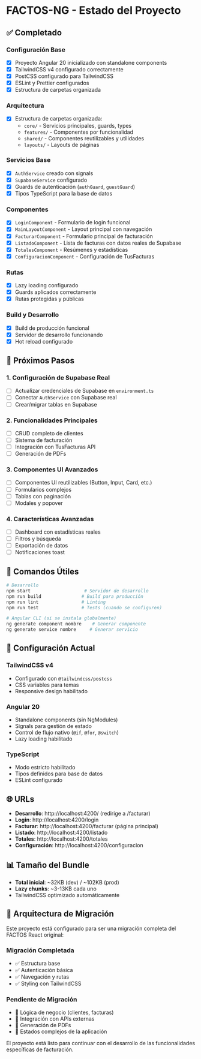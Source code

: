 # FACTOS-NG - Estado del Proyecto

## ✅ Completado

### Configuración Base
- [x] Proyecto Angular 20 inicializado con standalone components
- [x] TailwindCSS v4 configurado correctamente
- [x] PostCSS configurado para TailwindCSS
- [x] ESLint y Prettier configurados
- [x] Estructura de carpetas organizada

### Arquitectura
- [x] Estructura de carpetas organizada:
  - `core/` - Servicios principales, guards, types
  - `features/` - Componentes por funcionalidad
  - `shared/` - Componentes reutilizables y utilidades
  - `layouts/` - Layouts de páginas

### Servicios Base
- [x] `AuthService` creado con signals
- [x] `SupabaseService` configurado
- [x] Guards de autenticación (`authGuard`, `guestGuard`)
- [x] Tipos TypeScript para la base de datos

### Componentes
- [x] `LoginComponent` - Formulario de login funcional
- [x] `MainLayoutComponent` - Layout principal con navegación
- [x] `FacturarComponent` - Formulario principal de facturación  
- [x] `ListadoComponent` - Lista de facturas con datos reales de Supabase
- [x] `TotalesComponent` - Resúmenes y estadísticas
- [x] `ConfiguracionComponent` - Configuración de TusFacturas

### Rutas
- [x] Lazy loading configurado
- [x] Guards aplicados correctamente
- [x] Rutas protegidas y públicas

### Build y Desarrollo
- [x] Build de producción funcional
- [x] Servidor de desarrollo funcionando
- [x] Hot reload configurado

## 🚧 Próximos Pasos

### 1. Configuración de Supabase Real
- [ ] Actualizar credenciales de Supabase en `environment.ts`
- [ ] Conectar `AuthService` con Supabase real
- [ ] Crear/migrar tablas en Supabase

### 2. Funcionalidades Principales
- [ ] CRUD completo de clientes
- [ ] Sistema de facturación
- [ ] Integración con TusFacturas API
- [ ] Generación de PDFs

### 3. Componentes UI Avanzados
- [ ] Componentes UI reutilizables (Button, Input, Card, etc.)
- [ ] Formularios complejos
- [ ] Tablas con paginación
- [ ] Modales y popover

### 4. Características Avanzadas
- [ ] Dashboard con estadísticas reales
- [ ] Filtros y búsqueda
- [ ] Exportación de datos
- [ ] Notificaciones toast

## 📝 Comandos Útiles

```bash
# Desarrollo
npm start                    # Servidor de desarrollo
npm run build               # Build para producción
npm run lint                # Linting
npm run test                # Tests (cuando se configuren)

# Angular CLI (si se instala globalmente)
ng generate component nombre    # Generar componente
ng generate service nombre     # Generar servicio
```

## 🔧 Configuración Actual

### TailwindCSS v4
- Configurado con `@tailwindcss/postcss`
- CSS variables para temas
- Responsive design habilitado

### Angular 20
- Standalone components (sin NgModules)
- Signals para gestión de estado
- Control de flujo nativo (`@if`, `@for`, `@switch`)
- Lazy loading habilitado

### TypeScript
- Modo estricto habilitado
- Tipos definidos para base de datos
- ESLint configurado

## 🌐 URLs

- **Desarrollo**: http://localhost:4200/ (redirige a /facturar)
- **Login**: http://localhost:4200/login
- **Facturar**: http://localhost:4200/facturar (página principal)
- **Listado**: http://localhost:4200/listado
- **Totales**: http://localhost:4200/totales
- **Configuración**: http://localhost:4200/configuracion

## 📊 Tamaño del Bundle

- **Total inicial**: ~32KB (dev) / ~102KB (prod)
- **Lazy chunks**: ~3-13KB cada uno
- TailwindCSS optimizado automáticamente

## 🎯 Arquitectura de Migración

Este proyecto está configurado para ser una migración completa del FACTOS React original:

### Migración Completada
- ✅ Estructura base
- ✅ Autenticación básica
- ✅ Navegación y rutas
- ✅ Styling con TailwindCSS

### Pendiente de Migración
- 🚧 Lógica de negocio (clientes, facturas)
- 🚧 Integración con APIs externas
- 🚧 Generación de PDFs
- 🚧 Estados complejos de la aplicación

El proyecto está listo para continuar con el desarrollo de las funcionalidades específicas de facturación.
